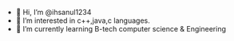 - 👋 Hi, I’m @ihsanul1234
- 👀 I’m interested in c++,java,c languages.
- 🌱 I’m currently learning B-tech computer science & Engineering 

<!---
ihsanul1234/ihsanul1234 is a ✨ special ✨ repository because its `README.md` (this file) appears on your GitHub profile.
You can click the Preview link to take a look at your changes.
--->
